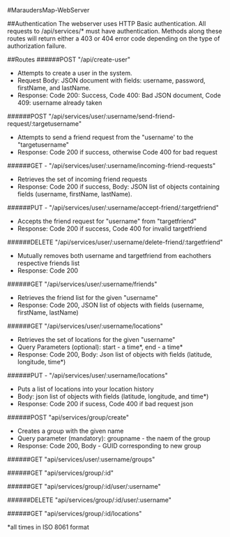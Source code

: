 #MaraudersMap-WebServer

##Authentication
The webserver uses HTTP Basic authentication.  All requests to /api/services/* must have authentication. Methods along these routes will return either a 403 or 404 error code depending on the type of authorization failure.


##Routes
######POST  "/api/create-user"
- Attempts to create a user in the system.
- Request Body: JSON document with fields: username, password, firstName, and lastName.
- Response: Code 200: Success, Code 400: Bad JSON document, Code 409: username already taken


######POST  "/api/services/user/:username/send-friend-request/:targetusername"
- Attempts to send a friend request from the "username' to the "targetusername"
- Response: Code 200 if success, otherwise Code 400 for bad request

######GET - "/api/services/user/:username/incoming-friend-requests"
 - Retrieves the set of incoming friend requests
 - Response: Code 200 if success, Body: JSON list of objects containing fields (username, firstName, lastName).
 
######PUT - "/api/services/user/:username/accept-friend/:targetfriend"
- Accepts the friend request for "username" from "targetfriend"
- Response: Code 200 if success, Code 400 for invalid targetfriend

######DELETE  "/api/services/user/:username/delete-friend/:targetfriend"
- Mutually removes both username and targetfriend from eachothers respective friends list
- Response: Code 200

######GET  "/api/services/user/:username/friends"
- Retrieves the friend list for the given "username"
- Response: Code 200, JSON list of objects with fields (username, firstName, lastName)

######GET  "/api/services/user/:username/locations"
- Retrieves the set of locations for the given "username"
- Query Parameters (optional): start - a time\*, end - a time\*
- Response: Code 200, Body: Json list of objects with fields (latitude, longitude, time*)

######PUT - "/api/services/user/:username/locations"
- Puts a list of locations into your location history
- Body: json list of objects with fields (latitude, longitude, and time*)
- Response: Code 200 if sucess, Code 400 if bad request json

######POST "api/services/group/create"
- Creates a group with the given name
- Query parameter (mandatory): groupname - the naem of the group
- Response: Code 200, Body - GUID corresponding to new group

######GET "api/services/user/:username/groups"

######GET  "api/services/group/:id"

######GET "api/services/group/:id/user/:username"

######DELETE "api/services/group/:id/user/:username"

######GET  "api/services/group/:id/locations"


*all times in ISO 8061 format
